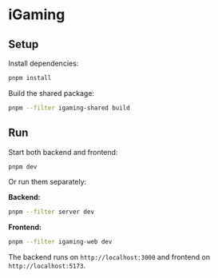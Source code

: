 # iGaming

## Setup

Install dependencies:

```bash
pnpm install
```

Build the shared package:

```bash
pnpm --filter igaming-shared build
```

## Run

Start both backend and frontend:

```bash
pnpm dev
```

Or run them separately:

**Backend:**

```bash
pnpm --filter server dev
```

**Frontend:**

```bash
pnpm --filter igaming-web dev
```

The backend runs on `http://localhost:3000` and frontend on `http://localhost:5173`.
